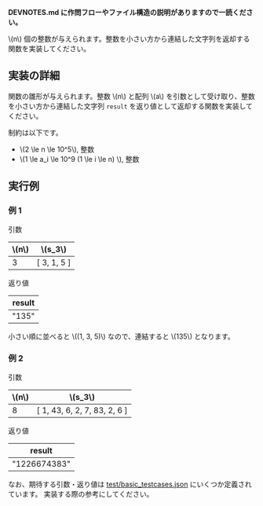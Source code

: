 **DEVNOTES.md に作問フローやファイル構造の説明がありますので一読ください。**

\\(n\\) 個の整数が与えられます。整数を小さい方から連結した文字列を返却する関数を実装してください。

## 実装の詳細

関数の雛形が与えられます。整数 \\(n\\) と配列 \\(a\\) を引数として受け取り、整数を小さい方から連結した文字列 `result` を返り値として返却する関数を実装してください。

制約は以下です。
- \\(2 \le n \le 10^5\\), 整数
- \\(1 \le a_i \le 10^9 (1 \le i \le n) \\), 整数

## 実行例
### 例 1
引数

| \\(n\\) | \\(s_3\\) |
|----------|----------|
| 3 | [ 3, 1, 5 ] |

返り値

| result |
|--------|
| "135" |

小さい順に並べると \\((1, 3, 5)\\) なので、連結すると \\(135\\) となります。

### 例 2
引数

| \\(n\\) | \\(s_3\\) |
|----------|----------|
| 8 | [ 1, 43, 6, 2, 7, 83, 2, 6 ] |

返り値

| result |
|--------|
| "1226674383" |


なお、期待する引数・返り値は [test/basic_testcases.json](test/basic_testcases.json) にいくつか定義されています。
実装する際の参考にしてください。
